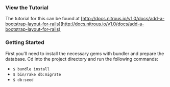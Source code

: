 ### View the Tutorial

The tutorial for this can be found at [http://docs.nitrous.io/v1.0/docs/add-a-bootstrap-layout-for-rails](http://docs.nitrous.io/v1.0/docs/add-a-bootstrap-layout-for-rails)

### Getting Started

First you'll need to install the necessary gems with bundler and prepare the database. Cd into the project directory and run the following commands:

* `$ bundle install`
* `$ bin/rake db:migrate`
* `$ db:seed`
